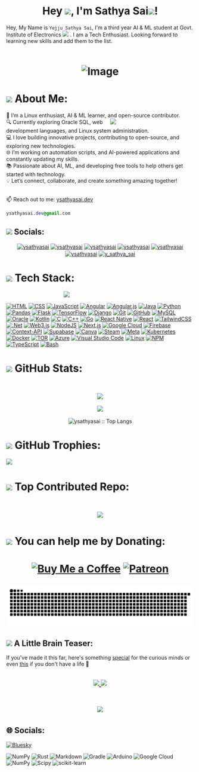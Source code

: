 <h1 align="center">Hey <img src="https://github.com/user-attachments/assets/64380716-228e-4a70-b272-78c9f89deb14" width="30px">, I'm Sathya Sai<img src="https://github.com/user-attachments/assets/e5332fcd-0795-42d4-95d6-9e368600cbcc" width="40px">!</h1>

Hey, My Name is ```Yejju Sathya Sai```, I'm a third year AI & ML student at Govt. Institute of Electronics  <img src="https://github.com/user-attachments/assets/f8b1b87c-db91-4e99-87dd-16968ca8bed6" width="30px"> . I am a Tech Enthusiast. Looking forward to learning new skills and add them to the list.
<br> <br>

<h1 align="center">
  
  ![Image](https://github.com/user-attachments/assets/884b572d-67bb-4781-99f1-65297256eb3e)
</h1>

<h1><img src="https://github.com/user-attachments/assets/73431132-dfa3-4f94-a46d-dfbdb7cfb0f5" width="32px"> About Me:</h1>
🚀 I’m a Linux enthusiast, AI & ML learner, and open-source contributor. 
<img align='right' src="https://github.com/user-attachments/assets/849ecd56-1855-4214-bb24-aa1ed771b7b5" width="225">
<br>🔍 Currently exploring Oracle SQL, web development languages, and Linux system administration. 
<br>💻 I love building innovative projects, contributing to open-source, and exploring new technologies. 
<br>🌐 I’m working on automation scripts, and AI-powered applications and constantly updating my skills. 
<br>📚 Passionate about AI, ML, and developing free tools to help others get started with technology. 
<br>💡 Let’s connect, collaborate, and create something amazing together!

<br>
<br>

📫 Reach out to me: [ysathyasai.dev](mailto:ysathyasai.dev@gmail.com)
``` css
ysathyasai.dev@gmail.com
```

<h2><img src="https://github.com/user-attachments/assets/fcaa1f01-c749-4b10-afe7-e6d27e513af2" width="30px"> Socials:</h2>

<div align="center">
<a href="https://ysathyasai.medium.com/" target="blank"><img align="center" src="https://github.com/Srish-ty/Srish-ty/assets/68679980/4971616b-63d4-4bd0-909d-c9176b8653ba" alt="ysathyasai" height="35" width="40" /></a>
<a href="https://linkedin.com/in/ysathyasai" target="blank"><img align="center" src="https://raw.githubusercontent.com/rahuldkjain/github-profile-readme-generator/master/src/images/icons/Social/linked-in-alt.svg" alt="ysathyasai" height="30" width="40" /></a>
<a href="https://www.behance.net/ysathyasai" target="blank"><img align="center" src="https://github.com/user-attachments/assets/ad4c6451-ae53-4055-9e4b-7117861a512f" alt="ysathyasai" height="30" width="40" /></a>
<a href="https://kaggle.com/ysathyasai" target="blank"><img align="center" src="https://raw.githubusercontent.com/rahuldkjain/github-profile-readme-generator/master/src/images/icons/Social/kaggle.svg" alt="ysathyasai" height="30" width="40" /></a>
<a href="https://x.com/ysathyasai" target="blank"><img align="center" src="https://github.com/user-attachments/assets/87a29fb0-05a4-466a-a7f7-0e1b0b0583b5" alt="ysathyasai" height="35" width="35" /></a>
<a href="https://instagram.com/ysathyasai" target="blank"><img align="center" src="https://raw.githubusercontent.com/rahuldkjain/github-profile-readme-generator/master/src/images/icons/Social/instagram.svg" alt="ysathyasai" height="30" width="40" /></a>
<a href="https://reddit.com/user/y_sathya_sai" target="blank"><img align="center" src="https://github.com/user-attachments/assets/509f2001-21a2-4663-87f9-412463b8becf" alt="y_sathya_sai" height="50" width="50" /></a>
</div>

<h1><img src="https://github.com/user-attachments/assets/0ece6e98-00f7-4e38-af34-470278793621" width="32px"> Tech Stack:</h1>

<img align='right' src="https://github.com/user-attachments/assets/827c55d0-6cab-487e-93ac-f577f0bf7012" width="350">
<br>


[![HTML](https://img.shields.io/badge/html5%20-%23E34F26.svg?&style=for-the-badge&logo=html5&logoColor=white)](https://developer.mozilla.org/en-US/docs/Web/HTML)
[![CSS](https://img.shields.io/badge/css3%20-%231572B6.svg?&style=for-the-badge&logo=css3&logoColor=white)](https://developer.mozilla.org/en-US/docs/Web/CSS)
[![JavaScript](https://img.shields.io/badge/javascript%20-%23323330.svg?&style=for-the-badge&logo=javascript&logoColor=%23F7DF1E)](https://developer.mozilla.org/en-US/docs/Web/JavaScript)
[![Angular](https://img.shields.io/badge/angular-%23DD0031.svg?style=for-the-badge&logo=angular&logoColor=white)](https://angular.io/)
[![Angular.js](https://img.shields.io/badge/angular.js-%23E23237.svg?style=for-the-badge&logo=angularjs&logoColor=white)](https://angularjs.org/)
[![Java](https://img.shields.io/badge/java-%23ED8B00.svg?&style=for-the-badge&logo=java&logoColor=white)](https://www.java.com/)
[![Python](https://img.shields.io/badge/python%20-%2314354C.svg?&style=for-the-badge&logo=python&logoColor=white)](https://www.python.org/)
[![Pandas](https://img.shields.io/badge/pandas-%23150458.svg?style=for-the-badge&logo=pandas&logoColor=white)](https://pandas.pydata.org/)
[![Flask](https://img.shields.io/badge/flask-%23000.svg?style=for-the-badge&logo=flask&logoColor=white)](https://flask.palletsprojects.com/)
[![TensorFlow](https://img.shields.io/badge/TensorFlow-%23FF6F00.svg?style=for-the-badge&logo=TensorFlow&logoColor=white)](https://www.tensorflow.org/)
[![Django](https://img.shields.io/badge/django%20-%23092E20.svg?&style=for-the-badge&logo=django&logoColor=white)](https://www.djangoproject.com/)
[![Git](https://img.shields.io/badge/git%20-%23F05033.svg?&style=for-the-badge&logo=git&logoColor=white)](https://git-scm.com/)
[![GitHub](https://img.shields.io/badge/github%20-%23121011.svg?&style=for-the-badge&logo=github&logoColor=white)](https://github.com/)
[![MySQL](https://img.shields.io/badge/mysql-%2300f.svg?&style=for-the-badge&logo=mysql&logoColor=white)](https://www.mysql.com/)
[![Oracle](https://img.shields.io/badge/oracle%20-%23F00000.svg?&style=for-the-badge&logo=oracle&logoColor=white)](https://www.oracle.com/)
[![Kotlin](https://img.shields.io/badge/kotlin-%237F52FF.svg?style=for-the-badge&logo=kotlin&logoColor=white)](https://kotlinlang.org/)
[![C](https://img.shields.io/badge/c-%2300599C.svg?style=for-the-badge&logo=c&logoColor=white)](https://en.wikipedia.org/wiki/C_(programming_language))
[![C++](https://img.shields.io/badge/c++-%2300599C.svg?style=for-the-badge&logo=c%2B%2B&logoColor=white)](https://en.wikipedia.org/wiki/C%2B%2B)
[![Go](https://img.shields.io/badge/go-%2300ADD8.svg?style=for-the-badge&logo=go&logoColor=white)](https://go.dev/)
[![React Native](https://img.shields.io/badge/react_native-%2320232a.svg?style=for-the-badge&logo=react&logoColor=%2361DAFB)](https://reactnative.dev/)
[![React](https://img.shields.io/badge/react-%2320232a.svg?style=for-the-badge&logo=react&logoColor=%2361DAFB)](https://reactjs.org/)
[![TailwindCSS](https://img.shields.io/badge/tailwindcss-%2338B2AC.svg?style=for-the-badge&logo=tailwind-css&logoColor=white)](https://tailwindcss.com/)
[![.Net](https://img.shields.io/badge/.NET-5C2D91?style=for-the-badge&logo=.net&logoColor=white)](https://dotnet.microsoft.com/)
[![Web3.js](https://img.shields.io/badge/web3.js-F16822?style=for-the-badge&logo=web3.js&logoColor=white)](https://web3js.readthedocs.io/)
[![NodeJS](https://img.shields.io/badge/node.js-6DA55F?style=for-the-badge&logo=node.js&logoColor=white)](https://nodejs.org/)
[![Next.js](https://img.shields.io/badge/next.js-000000?style=for-the-badge&logo=nextdotjs&logoColor=white)](https://nextjs.org/)
[![Google Cloud](https://img.shields.io/badge/GoogleCloud-%234285F4.svg?style=for-the-badge&logo=google-cloud&logoColor=white)](https://cloud.google.com/)
[![Firebase](https://img.shields.io/badge/firebase-%23039BE5.svg?style=for-the-badge&logo=firebase)](https://firebase.google.com/)
[![Context-API](https://img.shields.io/badge/Context--Api-000000?style=for-the-badge&logo=react)](https://reactjs.org/docs/context.html)
[![Supabase](https://img.shields.io/badge/Supabase-3ECF8E?style=for-the-badge&logo=supabase&logoColor=white)](https://supabase.com/)
[![Canva](https://img.shields.io/badge/Canva-%2300C4CC.svg?style=for-the-badge&logo=Canva&logoColor=white)](https://www.canva.com/)
[![Steam](https://img.shields.io/badge/steam-%23000000.svg?style=for-the-badge&logo=steam&logoColor=white)](https://store.steampowered.com/)
[![Meta](https://img.shields.io/badge/Meta-%230467DF.svg?style=for-the-badge&logo=Meta&logoColor=white)](https://about.facebook.com/meta/)
[![Kubernetes](https://img.shields.io/badge/kubernetes-%23326ce5.svg?style=for-the-badge&logo=kubernetes&logoColor=white)](https://kubernetes.io/)
[![Docker](https://img.shields.io/badge/docker-%230db7ed.svg?style=for-the-badge&logo=docker&logoColor=white)](https://www.docker.com/)
[![TOR](https://img.shields.io/badge/tor-%237E4798.svg?style=for-the-badge&logo=tor-project&logoColor=white)](https://www.torproject.org/)
[![Azure](https://img.shields.io/badge/azure-%230072C6.svg?style=for-the-badge&logo=azure-devops&logoColor=white)](https://azure.microsoft.com/)
[![Visual Studio Code](https://img.shields.io/badge/Visual%20Studio%20Code-0078d7.svg?style=for-the-badge&logo=visual-studio-code&logoColor=white)](https://code.visualstudio.com/)
[![Linux](https://img.shields.io/badge/Linux-FCC624?style=for-the-badge&logo=linux&logoColor=black)](https://www.linux.org/)
[![NPM](https://img.shields.io/badge/NPM-%23CB3837.svg?style=for-the-badge&logo=npm&logoColor=white)](https://www.npmjs.com/)
[![TypeScript](https://img.shields.io/badge/typescript-%23007ACC.svg?style=for-the-badge&logo=typescript&logoColor=white)](https://www.typescriptlang.org/)
[![Bash](https://img.shields.io/badge/bash-%234EAA25.svg?style=for-the-badge&logo=gnubash&logoColor=white)](https://www.gnu.org/software/bash/)


<h1><img src="https://github.com/user-attachments/assets/5f7a8239-0658-4ae0-89a9-9fa4c17d2b3c" width="30px"> GitHub Stats:</h1>
<br>
<p align="center">
  <img src="https://github-readme-stats.vercel.app/api?username=ysathyasai&theme=tokyonight&hide_border=false&include_all_commits=false&count_private=false" />
  <br/>
</p>
<p align="center">
  <img src="https://github-readme-streak-stats.herokuapp.com/?user=ysathyasai&theme=tokyonight&hide_border=false" />
  <br/>
</p>
<p align="center">
  <img src="https://github-readme-stats.vercel.app/api/top-langs/?username=ysathyasai&langs_count=10&theme=tokyonight&layout=compact" alt="ysathyasai :: Top Langs" />
</p>


<h1><img src="https://github.com/user-attachments/assets/c466dd7e-1e4c-4128-a9e3-3fc1755196d5" width="15px"> GitHub Trophies:</h1>

![](https://github-profile-trophy.vercel.app/?username=ysathyasai&theme=tokyonight&no-frame=false&no-bg=true&margin-w=4)


<h1><img src="https://github.com/user-attachments/assets/4383a9bb-6588-47fa-a3f1-691604c92bdd" width="32px"> Top Contributed Repo:</h1>

<h1 align="center">
  
  ![](https://github-contributor-stats.vercel.app/api?username=ysathyasai&limit=5&theme=tokyonight&combine_all_yearly_contributions=true)
  </h1>

<h1><img src="https://github.com/user-attachments/assets/9b48ab72-cdef-4041-9249-920057f16691" width="32px"> You can help me by Donating:</h1>

<h1 align="center">


  [![Buy Me a Coffee](https://img.shields.io/badge/Buy%20Me%20a%20Coffee-FFDD00?style=for-the-badge&logo=buy-me-a-coffee&logoColor=black)](https://buymeacoffee.com/ysathyasai)
  [![Patreon](https://img.shields.io/badge/Patreon-F96854?style=for-the-badge&logo=patreon&logoColor=white)](https://patreon.com/YejjuSathyaSai) 
</h1>

<picture>
  <source media="(prefers-color-scheme: dark)" srcset="https://raw.githubusercontent.com/ysathyasai/ysathyasai/output/github-snake-dark.svg" />
  <source media="(prefers-color-scheme: light)" srcset="https://raw.githubusercontent.com/ysathyasai/ysathyasai/output/github-snake.svg" />
  <img alt="github-snake" src="https://raw.githubusercontent.com/ysathyasai/ysathyasai/output/github-snake.svg" />
</picture>

<h2><img src="https://github.com/user-attachments/assets/2a8442f7-6660-4671-8d55-6f89ef9fb37d" width="32px"> A Little Brain Teaser:</h2>

If you've made it this far, here's something [special](https://gist.github.com/ysathyasai/4791099196b95935e18c8752e4346fb5) for the curious minds or even [this](https://gist.github.com/ysathyasai/8b0ef6dcc56565adaacabc3984731300.js) if you don't have a life 🧠



<h2 align="center"><a href="https://github.com/ysathyasai">
   <img src="https://komarev.com/ghpvc/?username=ysathyasai">
</a> <img src="https://media.giphy.com/media/dxn6fRlTIShoeBr69N/giphy.gif" width="30">
</h2>

<h1 align="center"><img src="https://readme-typing-svg.herokuapp.com?font=Fira+Code&weight=3000&height=50&duration=3500&pause=1500&color=1A9FFF&width=120&lines=Thank+you!"></h1>







## 🌐 Socials:
[![Bluesky](https://img.shields.io/badge/bluesky-0285FF?style=for-the-badge&logo=bluesky&logoColor=%23FFFFFF)](https://bsky.app/profile/ysathyasai) 



![NumPy](https://img.shields.io/badge/numpy-%23013243.svg?style=for-the-badge&logo=numpy&logoColor=white) ![Rust](https://img.shields.io/badge/rust-%23000000.svg?style=for-the-badge&logo=rust&logoColor=white) ![Markdown](https://img.shields.io/badge/markdown-%23000000.svg?style=for-the-badge&logo=markdown&logoColor=white) ![Gradle](https://img.shields.io/badge/Gradle-02303A.svg?style=for-the-badge&logo=Gradle&logoColor=white) ![Arduino](https://img.shields.io/badge/-Arduino-00979D?style=for-the-badge&logo=Arduino&logoColor=white) ![Google Cloud](https://img.shields.io/badge/GoogleCloud-%234285F4.svg?style=for-the-badge&logo=google-cloud&logoColor=white) ![NumPy](https://img.shields.io/badge/numpy-%23013243.svg?style=for-the-badge&logo=numpy&logoColor=white) ![Scipy](https://img.shields.io/badge/SciPy-%230C55A5.svg?style=for-the-badge&logo=scipy&logoColor=%white) ![scikit-learn](https://img.shields.io/badge/scikit--learn-%23F7931E.svg?style=for-the-badge&logo=scikit-learn&logoColor=white)

<!---
ysathyasai/ysathyasai is a ✨ special ✨ repository because its `README.md` (this file) appears on your GitHub profile.
You can click the Preview link to take a look at your changes.
--->
